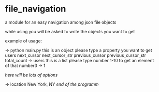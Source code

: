# file_navigation

a module for an easy navigation among json file objects

while using you will be asked to write the objects you want to get

example of usage:

-> python main.py
this is an object
please type a property you want to get
users
next_cursor
next_cursor_str
previous_cursor
previous_cursor_str
total_count
-> users
this is a list
please type number 1-10 to get an element of that number3
-> 1

*here will be lots of options*

-> location
New York, NY
*end of the programm*